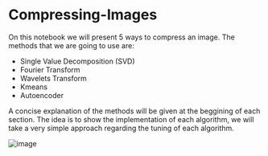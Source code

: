 # Compressing-Images
On this notebook we will present 5 ways to compress an image. The methods that we are going to use are: 

- Single Value Decomposition (SVD)
- Fourier Transform 
- Wavelets Transform
- Kmeans 
- Autoencoder

A concise explanation of the methods will be given at the beggining of each section. The idea is to show the implementation of each algorithm, we will take a very simple approach regarding the tuning of each algorithm.

![image](https://github.com/PastryDoll/Compressing-Images/assets/110412014/13429828-7de2-4cf0-8a11-046bfefc86e8)
